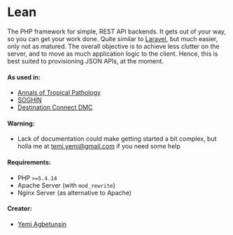 Lean
====
The PHP framework for simple, REST API backends. It gets out of your way, so you can get your work done.
Quite similar to [Laravel](http://github.com/laravel/laravel), but much easier, only not as matured.
The overall objective is to achieve less clutter on the server, and to move as much application logic to the client.
Hence, this is best suited to provisioning JSON APIs, at the moment.

#### As used in:
* [Annals of Tropical Pathology](http://www.annalsoftropicalpathology.org)
* [SOGHIN](http://www.soghinjournal.com)
* [Destination Connect DMC](http://www.connectdmc.com)

#### Warning:
* Lack of documentation could make getting started a bit complex, but holla me at [temi.yemi@gmail.com](mailto:temi.yemi@gmail.com?subject=ultractiv/lean) if you need some help

#### Requirements:
* PHP `>=5.4.14`
* Apache Server (with `mod_rewrite`)
* Nginx Server (as alternative to Apache)

#### Creator:
* [Yemi Agbetunsin](https://github.com/temiyemi)
